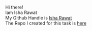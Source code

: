 Hi there!<br>
Iam Isha Rawat<br>
My Github Handle is [Isha Rawat](https://github.com/isharawat)<br>
The Repo I created for this task is [here](https://github.com/isharawat/Python-games)
